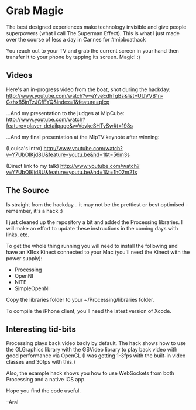 Grab Magic
==========

The best designed experiences make technology invisible and give people superpowers (what I call The Superman Effect). This is what I just made over the course of less a day in Cannes for #mipboathack

You reach out to your TV and grab the current screen in your hand then transfer it to your phone by tapping its screen. Magic! :)

Videos
------

Here's an in-progress video from the boat, shot during the hackday:
http://www.youtube.com/watch?v=eYveEdhTgBs&list=UUVVB1n-Gzhx85jnTzJCfEYQ&index=1&feature=plcp

…And my presentation to the judges at MipCube:
http://www.youtube.com/watch?feature=player_detailpage&v=VoykeSHTvSw#t=198s

…And my final presentation at the MipTV keynote after winning:

(Louisa's intro) http://www.youtube.com/watch?v=Y7UbOIKjd8U&feature=youtu.be&hd=1&t=56m3s

(Direct link to my talk) http://www.youtube.com/watch?v=Y7UbOIKjd8U&feature=youtu.be&hd=1&t=1h02m21s

The Source
----------

Is straight from the hackday… it may not be the prettiest or best optimised - remember, it's a hack :)

I just cleaned up the repository a bit and added the Processing libraries. I will make an effort to update these instructions in the coming days with links, etc.

To get the whole thing running you will need to install the following and have an XBox Kinect connected to your Mac (you'll need the Kinect with the power supply):

* Processing
* OpenNI
* NITE
* SimpleOpenNI

Copy the libraries folder to your ~/Processing/libraries folder.

To compile the iPhone client, you'll need the latest version of Xcode.

Interesting tid-bits
--------------------

Processing plays back video badly by default. The hack shows how to use the GLGraphics library with the GSVideo library to play back video with good performance via OpenGL (I was getting 1-3fps with the built-in video classes and 30fps with this.)

Also, the example hack shows you how to use WebSockets from both Processing  and a native iOS app.

Hope you find the code useful.

–Aral



